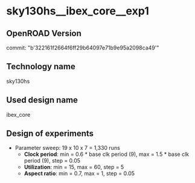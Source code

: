 # sky130hs__ibex_core__exp1
## OpenROAD Version ##
commit: "b'322161f2664f6ff29b64097e71b9e95a2098ca49'"
## Technology name
sky130hs

## Used design name
ibex_core

## Design of experiments
- Parameter sweep: 19 x 10 x 7 = 1,330 runs
  - **Clock period**: min = 0.6 * base clk period (9), max = 1.5 * base clk period (9), step = 0.05
  - **Utilization**: min = 15, max = 60, step = 5
  - **Aspect ratio**: min = 0.7, max = 1, step = 0.05



